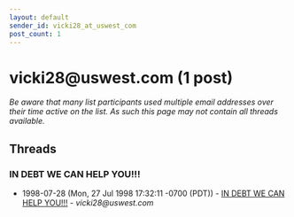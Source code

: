 ```yaml
---
layout: default
sender_id: vicki28_at_uswest_com
post_count: 1
---
```


# vicki28<span>@</span>uswest.com (1 post)

_Be aware that many list participants used multiple email addresses over their time active on the list. As such this page may not contain all threads available._

## Threads

### IN DEBT WE CAN HELP YOU!!!
+ 1998-07-28 (Mon, 27 Jul 1998 17:32:11 -0700 (PDT)) - [IN DEBT WE CAN HELP YOU!!!](/archive/1998/07/43ed2aecd795accfd67a94492af1c9aa76d5bad498286d175cf27cc686a7a57d) - _vicki28@uswest.com_

